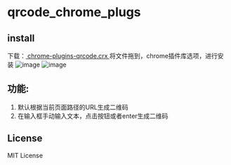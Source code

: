 # qrcode_chrome_plugs
## install
 下载：<a href="https://github.com/wchaowu/qrcode_chrome_plugs/releases/download/1.0.0/qrcode_chrome_plugs.crx"> chrome-plugins-qrcode.crx </a>
 将文件拖到，chrome插件库选项，进行安装
  ![image](img/plugs_install2.png)
  ![image](img/plugs_install.png)

## 功能:
1. 默认根据当前页面路径的URL生成二维码
2. 在输入框手动输入文本，点击按钮或者enter生成二维码

 
## License 
MIT License
